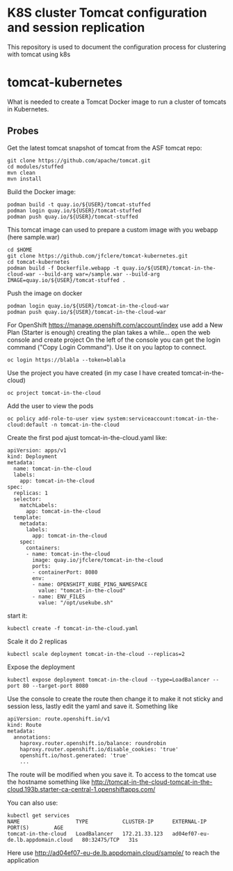 # K8S cluster Tomcat configuration and session replication
This repository is used to document the configuration process for clustering with tomcat using k8s

# tomcat-kubernetes
What is needed to create a Tomcat Docker image to run a cluster of tomcats in Kubernetes.

## Probes
Get the latest tomcat snapshot of tomcat from the ASF tomcat repo:
```
git clone https://github.com/apache/tomcat.git
cd modules/stuffed
mvn clean
mvn install
```
Build the Docker image:
```
podman build -t quay.io/${USER}/tomcat-stuffed
podman login quay.io/${USER}/tomcat-stuffed
podman push quay.io/${USER}/tomcat-stuffed
```
This tomcat image can used to prepare a custom image with you webapp (here sample.war)  

```
cd $HOME
git clone https://github.com/jfclere/tomcat-kubernetes.git 
cd tomcat-kubernetes
podman build -f Dockerfile.webapp -t quay.io/${USER}/tomcat-in-the-cloud-war --build-arg war=/sample.war --build-arg IMAGE=quay.io/${USER}/tomcat-stuffed .
```
Push the image on docker
```
podman login quay.io/${USER}/tomcat-in-the-cloud-war
podman push quay.io/${USER}/tomcat-in-the-cloud-war
```

For OpenShift
https://manage.openshift.com/account/index use add a New Plan (Starter is enough) creating the plan takes a while...
open the web console and create project
On the left of the console you can get the login command ("Copy Login Command"). Use it on you laptop to connect.
```
oc login https://blabla --token=blabla
```
Use the project you have created (in my case I have created tomcat-in-the-cloud)
```
oc project tomcat-in-the-cloud
```
Add the user to view the pods
```
oc policy add-role-to-user view system:serviceaccount:tomcat-in-the-cloud:default -n tomcat-in-the-cloud
```
Create the first pod ajust tomcat-in-the-cloud.yaml like:
```
apiVersion: apps/v1
kind: Deployment
metadata:
  name: tomcat-in-the-cloud
  labels:
    app: tomcat-in-the-cloud
spec:
  replicas: 1
  selector:
    matchLabels:
      app: tomcat-in-the-cloud
  template:
    metadata:
      labels:
        app: tomcat-in-the-cloud
    spec:
      containers:
      - name: tomcat-in-the-cloud
        image: quay.io/jfclere/tomcat-in-the-cloud
        ports:
        - containerPort: 8080
        env:
        - name: OPENSHIFT_KUBE_PING_NAMESPACE
          value: "tomcat-in-the-cloud"
        - name: ENV_FILES
          value: "/opt/usekube.sh"
```
start it:
```
kubectl create -f tomcat-in-the-cloud.yaml
```
Scale it do 2 replicas
```
kubectl scale deployment tomcat-in-the-cloud --replicas=2
```
Expose the deployment
```
kubectl expose deployment tomcat-in-the-cloud --type=LoadBalancer --port 80 --target-port 8080
```
Use the console to create the route then change it to make it not sticky and session less, lastly edit the yaml and save it.
Something like
```
apiVersion: route.openshift.io/v1
kind: Route
metadata:
  annotations:
    haproxy.router.openshift.io/balance: roundrobin
    haproxy.router.openshift.io/disable_cookies: 'true'
    openshift.io/host.generated: 'true'
    ...
```
The route will be modified when you save it.
To access to the tomcat use the hostname something like
http://tomcat-in-the-cloud-tomcat-in-the-cloud.193b.starter-ca-central-1.openshiftapps.com/

You can also use:
```
kubectl get services
NAME                  TYPE           CLUSTER-IP      EXTERNAL-IP                         PORT(S)        AGE
tomcat-in-the-cloud   LoadBalancer   172.21.33.123   ad04ef07-eu-de.lb.appdomain.cloud   80:32475/TCP   31s
```

Here use http://ad04ef07-eu-de.lb.appdomain.cloud/sample/ to reach the application

